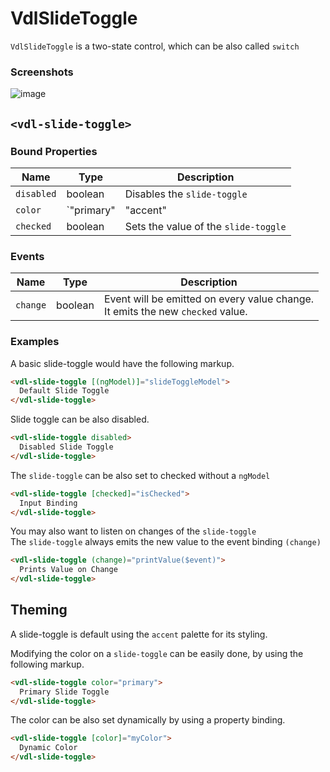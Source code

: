 # VdlSlideToggle
`VdlSlideToggle` is a two-state control, which can be also called `switch`

### Screenshots
![image](https://material.angularjs.org/material2_assets/slide-toggle/toggles.png)

## `<vdl-slide-toggle>`
### Bound Properties

| Name | Type | Description |
| --- | --- | --- |
| `disabled` | boolean | Disables the `slide-toggle` |
| `color` | `"primary" | "accent" | "warn"` | The color palette of the `slide-toggle` |
| `checked` | boolean | Sets the value of the `slide-toggle` |

### Events
| Name | Type | Description |
| --- | --- | --- |
| `change` | boolean | Event will be emitted on every value change.<br/>It emits the new `checked` value. |

### Examples
A basic slide-toggle would have the following markup.
```html
<vdl-slide-toggle [(ngModel)]="slideToggleModel">
  Default Slide Toggle
</vdl-slide-toggle>
```

Slide toggle can be also disabled.
```html
<vdl-slide-toggle disabled>
  Disabled Slide Toggle
</vdl-slide-toggle>
```

The `slide-toggle` can be also set to checked without a `ngModel`
```html
<vdl-slide-toggle [checked]="isChecked">
  Input Binding
</vdl-slide-toggle>
```

You may also want to listen on changes of the `slide-toggle`<br/>
The `slide-toggle` always emits the new value to the event binding `(change)`
```html
<vdl-slide-toggle (change)="printValue($event)">
  Prints Value on Change
</vdl-slide-toggle>
```

## Theming
A slide-toggle is default using the `accent` palette for its styling.

Modifying the color on a `slide-toggle` can be easily done, by using the following markup.
```html
<vdl-slide-toggle color="primary">
  Primary Slide Toggle
</vdl-slide-toggle>
```

The color can be also set dynamically by using a property binding.
```html
<vdl-slide-toggle [color]="myColor">
  Dynamic Color
</vdl-slide-toggle>
```